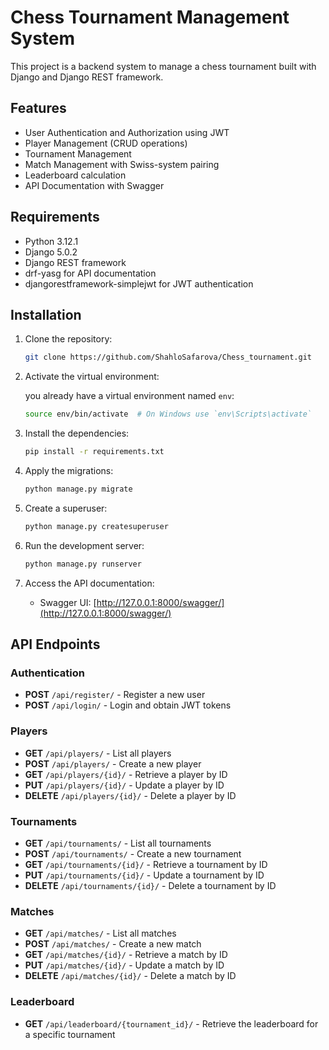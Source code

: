 # Chess Tournament Management System

This project is a backend system to manage a chess tournament built with Django and Django REST framework.

## Features

- User Authentication and Authorization using JWT
- Player Management (CRUD operations)
- Tournament Management
- Match Management with Swiss-system pairing
- Leaderboard calculation
- API Documentation with Swagger

## Requirements

- Python 3.12.1
- Django 5.0.2
- Django REST framework
- drf-yasg for API documentation
- djangorestframework-simplejwt for JWT authentication

## Installation

1. Clone the repository:

    ```bash
    git clone https://github.com/ShahloSafarova/Chess_tournament.git
    ```

2. Activate the virtual environment:

     you already have a virtual environment named `env`:

    ```bash
    source env/bin/activate  # On Windows use `env\Scripts\activate`
    ```

3. Install the dependencies:

    ```bash
    pip install -r requirements.txt
    ```

5. Apply the migrations:

    ```bash
    python manage.py migrate
    ```

6. Create a superuser:

    ```bash
    python manage.py createsuperuser
    ```

7. Run the development server:

    ```bash
    python manage.py runserver
    ```

8. Access the API documentation:

    - Swagger UI: [http://127.0.0.1:8000/swagger/](http://127.0.0.1:8000/swagger/)

## API Endpoints

### Authentication

- **POST** `/api/register/` - Register a new user
- **POST** `/api/login/` - Login and obtain JWT tokens

### Players

- **GET** `/api/players/` - List all players
- **POST** `/api/players/` - Create a new player
- **GET** `/api/players/{id}/` - Retrieve a player by ID
- **PUT** `/api/players/{id}/` - Update a player by ID
- **DELETE** `/api/players/{id}/` - Delete a player by ID

### Tournaments

- **GET** `/api/tournaments/` - List all tournaments
- **POST** `/api/tournaments/` - Create a new tournament
- **GET** `/api/tournaments/{id}/` - Retrieve a tournament by ID
- **PUT** `/api/tournaments/{id}/` - Update a tournament by ID
- **DELETE** `/api/tournaments/{id}/` - Delete a tournament by ID

### Matches

- **GET** `/api/matches/` - List all matches
- **POST** `/api/matches/` - Create a new match
- **GET** `/api/matches/{id}/` - Retrieve a match by ID
- **PUT** `/api/matches/{id}/` - Update a match by ID
- **DELETE** `/api/matches/{id}/` - Delete a match by ID

### Leaderboard

- **GET** `/api/leaderboard/{tournament_id}/` - Retrieve the leaderboard for a specific tournament
